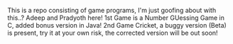 This is a repo consisting of game programs, I'm just goofing about with this..?
Adeep and Pradyoth here!
1st Game is a Number GUessing Game in C, added bonus version in Java!
2nd Game Cricket, a buggy version (Beta) is present, try it at your own risk, the corrected version will be out soon!
